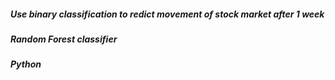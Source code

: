 ##### Use binary classification to redict movement of stock market after 1 week
##### Random Forest classifier
##### Python
